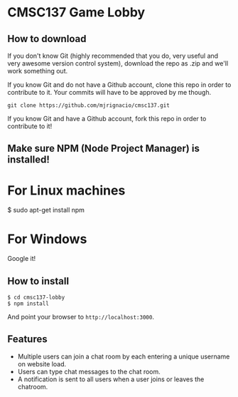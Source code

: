
# CMSC137 Game Lobby

## How to download

If you don't know Git (highly recommended that you do, very useful and very awesome version control system), download the repo as .zip and we'll work something out.

If you know Git and do not have a Github account, clone this repo in order to contribute to it. Your commits will have to be approved by me though.

```
git clone https://github.com/mjrignacio/cmsc137.git
```

If you know Git and have a Github account, fork this repo in order to contribute to it!

## Make sure NPM (Node Project Manager) is installed!

# For Linux machines

$ sudo apt-get install npm

# For Windows

Google it!

## How to install

```
$ cd cmsc137-lobby
$ npm install
```

And point your browser to `http://localhost:3000`.

## Features

- Multiple users can join a chat room by each entering a unique username
on website load.
- Users can type chat messages to the chat room.
- A notification is sent to all users when a user joins or leaves
the chatroom.